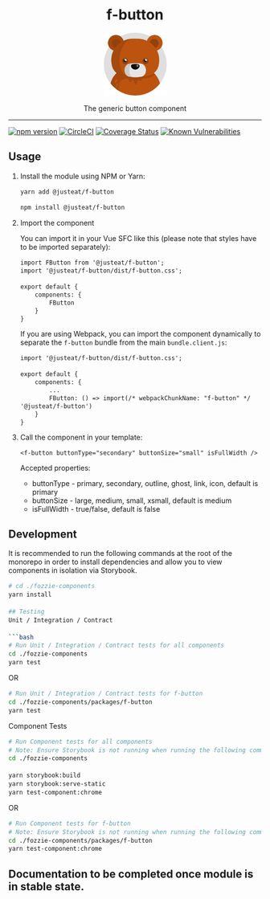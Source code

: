 
<div align="center">
  <h1>f-button</h1>

  <img width="125" alt="Fozzie Bear" src="../../bear.png" />

  <p>The generic button component</p>
</div>

---

[![npm version](https://badge.fury.io/js/%40justeat%2Ff-button.svg)](https://badge.fury.io/js/%40justeat%2Ff-button)
[![CircleCI](https://circleci.com/gh/justeat/fozzie-components.svg?style=svg)](https://circleci.com/gh/justeat/workflows/fozzie-components)
[![Coverage Status](https://coveralls.io/repos/github/justeat/f-button/badge.svg)](https://coveralls.io/github/justeat/f-button)
[![Known Vulnerabilities](https://snyk.io/test/github/justeat/f-button/badge.svg?targetFile=package.json)](https://snyk.io/test/github/justeat/f-button?targetFile=package.json)


## Usage

1.  Install the module using NPM or Yarn:

    ```bash
    yarn add @justeat/f-button
    ```

    ```bash
    npm install @justeat/f-button
    ```

2.  Import the component

    You can import it in your Vue SFC like this (please note that styles have to be imported separately):

    ```
    import FButton from '@justeat/f-button';
    import '@justeat/f-button/dist/f-button.css';

    export default {
        components: {
            FButton
        }
    }
    ```

    If you are using Webpack, you can import the component dynamically to separate the `f-button` bundle from the main `bundle.client.js`:

    ```
    import '@justeat/f-button/dist/f-button.css';

    export default {
        components: {
            ...
            FButton: () => import(/* webpackChunkName: "f-button" */ '@justeat/f-button')
        }
    }

    ```

3.  Call the component in your template:

    ```
    <f-button buttonType="secondary" buttonSize="small" isFullWidth />
    ```

    Accepted properties:
    - buttonType - primary, secondary, outline, ghost, link, icon, default is primary
    - buttonSize - large, medium, small, xsmall, default is medium
    - isFullWidth - true/false, default is false

## Development
It is recommended to run the following commands at the root of the monorepo in order to install dependencies and allow you to view components in isolation via Storybook.

```bash
# cd ./fozzie-components
yarn install

## Testing
Unit / Integration / Contract

```bash
# Run Unit / Integration / Contract tests for all components
cd ./fozzie-components
yarn test
```

OR

```bash
# Run Unit / Integration / Contract tests for f-button
cd ./fozzie-components/packages/f-button
yarn test
```

Component Tests
```bash
# Run Component tests for all components
# Note: Ensure Storybook is not running when running the following commands
cd ./fozzie-components

yarn storybook:build
yarn storybook:serve-static
yarn test-component:chrome
```

OR

```bash
# Run Component tests for f-button
# Note: Ensure Storybook is not running when running the following commands
cd ./fozzie-components/packages/f-button
yarn test-component:chrome
```


## Documentation to be completed once module is in stable state.
